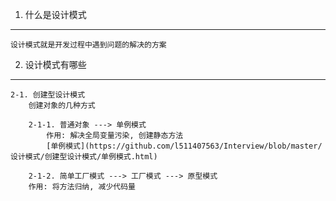 1. 什么是设计模式
------
    设计模式就是开发过程中遇到问题的解决的方案

2. 设计模式有哪些
------

    2-1. 创建型设计模式
		创建对象的几种方式
		
		2-1-1. 普通对象 ---> 单例模式
			作用: 解决全局变量污染, 创建静态方法
			[单例模式](https://github.com/l511407563/Interview/blob/master/设计模式/创建型设计模式/单例模式.html)
			
		2-1-2. 简单工厂模式 ---> 工厂模式 ---> 原型模式
        作用: 将方法归纳, 减少代码量 
        